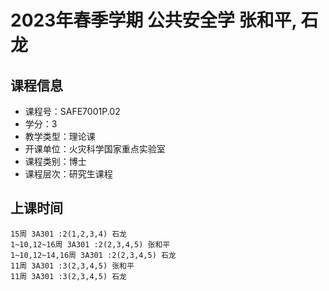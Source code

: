 # 2023年春季学期 公共安全学 张和平, 石龙






## 课程信息

- 课程号：SAFE7001P.02
- 学分：3
- 教学类型：理论课
- 开课单位：火灾科学国家重点实验室
- 课程类别：博士
- 课程层次：研究生课程

## 上课时间

```
15周 3A301 :2(1,2,3,4) 石龙
1~10,12~16周 3A301 :2(2,3,4,5) 张和平
1~10,12~14,16周 3A301 :2(2,3,4,5) 石龙
11周 3A301 :3(2,3,4,5) 张和平
11周 3A301 :3(2,3,4,5) 石龙
```

